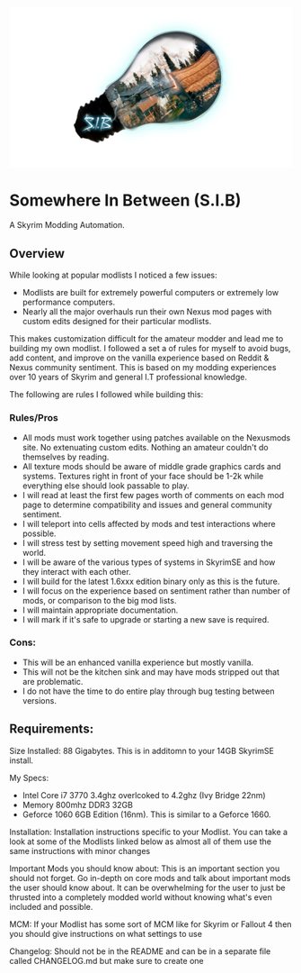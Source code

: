 
![S.I.B Logo](SplashV2large.png)

# Somewhere In Between (S.I.B) 
A Skyrim Modding Automation.

## Overview

While looking at popular modlists I noticed a few issues:

* Modlists are built for extremely powerful computers or extremely low performance computers. 
* Nearly all the major overhauls run their own Nexus mod pages with custom edits designed for their particular modlists. 

This makes customization difficult for the amateur modder and lead me to building my own modlist. I followed a set a of rules for myself to avoid bugs, add content, and improve on the vanilla experience based on Reddit & Nexus community sentiment. This is based on my modding experiences over 10 years of Skyrim and general I.T professional knowledge.

The following are rules I followed while building this:

### Rules/Pros
* All mods must work together using patches available on the  Nexusmods site. No extenuating custom edits. Nothing an amateur couldn't do themselves by reading.
* All texture mods should be aware of middle grade graphics cards and systems. Textures right in front of your face should be 1-2k while everything else should look passable to play.
* I will read at least the first few pages worth of comments on each mod  page to determine compatibility and issues and general community sentiment. 
* I will teleport into cells affected by mods and test interactions where possible.
* I will stress test by setting movement speed high and traversing the world.
* I will be aware of the various types of systems in SkyrimSE and how they interact with each other. 
* I will build for the latest 1.6xxx edition binary only as this is the future.
* I will focus on the experience based on sentiment rather than number of mods, or comparison to the big mod lists.
* I will maintain appropriate documentation. 
* I will mark if it's safe to upgrade or starting a new save is required. 

### Cons:
* This will be an enhanced vanilla experience but mostly vanilla. 
* This will not be the kitchen sink and may have mods stripped out that are problematic.
* I do not have the time to do entire play through bug testing between versions.

## Requirements: 

Size Installed: 88 Gigabytes. This is in additomn to your 14GB SkyrimSE install.

My Specs: 
* Intel Core i7 3770 3.4ghz overlcoked to 4.2ghz (Ivy Bridge 22nm)
* Memory 800mhz DDR3 32GB
* Geforce 1060 6GB Edition (16nm). This is similar to a Geforce 1660.




Installation: Installation instructions specific to your Modlist. You can take a look at some of the Modlists linked below as almost all of them use the same instructions with minor changes

Important Mods you should know about: This is an important section you should not forget. Go in-depth on core mods and talk about important mods the user should know about. It can be overwhelming for the user to just be thrusted into a completely modded world without knowing what's even included and possible.

MCM: If your Modlist has some sort of MCM like for Skyrim or Fallout 4 then you should give instructions on what settings to use

Changelog: Should not be in the README and can be in a separate file called CHANGELOG.md but make sure to create one
